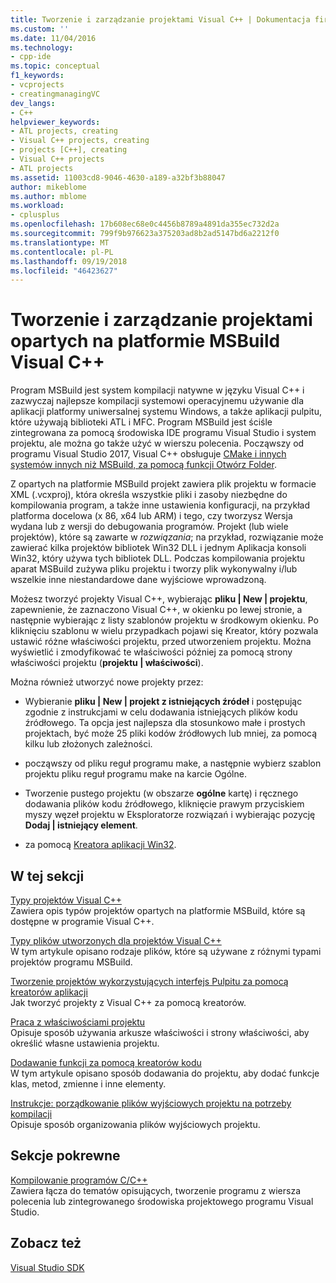 ```yaml
---
title: Tworzenie i zarządzanie projektami Visual C++ | Dokumentacja firmy Microsoft
ms.custom: ''
ms.date: 11/04/2016
ms.technology:
- cpp-ide
ms.topic: conceptual
f1_keywords:
- vcprojects
- creatingmanagingVC
dev_langs:
- C++
helpviewer_keywords:
- ATL projects, creating
- Visual C++ projects, creating
- projects [C++], creating
- Visual C++ projects
- ATL projects
ms.assetid: 11003cd8-9046-4630-a189-a32bf3b88047
author: mikeblome
ms.author: mblome
ms.workload:
- cplusplus
ms.openlocfilehash: 17b608ec68e0c4456b8789a4891da355ec732d2a
ms.sourcegitcommit: 799f9b976623a375203ad8b2ad5147bd6a2212f0
ms.translationtype: MT
ms.contentlocale: pl-PL
ms.lasthandoff: 09/19/2018
ms.locfileid: "46423627"
---
```

# <a name="creating-and-managing-msbuild-based-visual-c-projects"></a>Tworzenie i zarządzanie projektami opartych na platformie MSBuild Visual C++

Program MSBuild jest system kompilacji natywne w języku Visual C++ i zazwyczaj najlepsze kompilacji systemowi operacyjnemu używanie dla aplikacji platformy uniwersalnej systemu Windows, a także aplikacji pulpitu, które używają biblioteki ATL i MFC. Program MSBuild jest ściśle zintegrowana za pomocą środowiska IDE programu Visual Studio i system projektu, ale można go także użyć w wierszu polecenia. Począwszy od programu Visual Studio 2017, Visual C++ obsługuje [CMake i innych systemów innych niż MSBuild, za pomocą funkcji Otwórz Folder](non-msbuild-projects.md).

Z opartych na platformie MSBuild projekt zawiera plik projektu w formacie XML (.vcxproj), która określa wszystkie pliki i zasoby niezbędne do kompilowania program, a także inne ustawienia konfiguracji, na przykład platforma docelowa (x 86, x64 lub ARM) i tego, czy tworzysz Wersja wydana lub z wersji do debugowania programów. Projekt (lub wiele projektów), które są zawarte w *rozwiązania*; na przykład, rozwiązanie może zawierać kilka projektów bibliotek Win32 DLL i jednym Aplikacja konsoli Win32, który używa tych bibliotek DLL. Podczas kompilowania projektu aparat MSBuild zużywa pliku projektu i tworzy plik wykonywalny i/lub wszelkie inne niestandardowe dane wyjściowe wprowadzoną.

Możesz tworzyć projekty Visual C++, wybierając **pliku &#124; New &#124; projektu**, zapewnienie, że zaznaczono Visual C++, w okienku po lewej stronie, a następnie wybierając z listy szablonów projektu w środkowym okienku. Po kliknięciu szablonu w wielu przypadkach pojawi się Kreator, który pozwala ustawić różne właściwości projektu, przed utworzeniem projektu. Można wyświetlić i zmodyfikować te właściwości później za pomocą strony właściwości projektu (**projektu &#124; właściwości**).

Można również utworzyć nowe projekty przez:

- Wybieranie **pliku &#124; New &#124; projekt z istniejących źródeł** i postępując zgodnie z instrukcjami w celu dodawania istniejących plików kodu źródłowego. Ta opcja jest najlepsza dla stosunkowo małe i prostych projektach, być może 25 pliki kodów źródłowych lub mniej, za pomocą kilku lub złożonych zależności.

- począwszy od pliku reguł programu make, a następnie wybierz szablon projektu pliku reguł programu make na karcie Ogólne.

- Tworzenie pustego projektu (w obszarze **ogólne** kartę) i ręcznego dodawania plików kodu źródłowego, kliknięcie prawym przyciskiem myszy węzeł projektu w Eksploratorze rozwiązań i wybierając pozycję **Dodaj &#124; istniejący element**.

- za pomocą [Kreatora aplikacji Win32](../windows/win32-application-wizard.md).

## <a name="in-this-section"></a>W tej sekcji

[Typy projektów Visual C++](../ide/visual-cpp-project-types.md)<br>
Zawiera opis typów projektów opartych na platformie MSBuild, które są dostępne w programie Visual C++.

[Typy plików utworzonych dla projektów Visual C++](../ide/file-types-created-for-visual-cpp-projects.md)<br>
W tym artykule opisano rodzaje plików, które są używane z różnymi typami projektów programu MSBuild.

[Tworzenie projektów wykorzystujących interfejs Pulpitu za pomocą kreatorów aplikacji](../ide/creating-desktop-projects-by-using-application-wizards.md)<br>
Jak tworzyć projekty z Visual C++ za pomocą kreatorów.

[Praca z właściwościami projektu](../ide/working-with-project-properties.md)<br>
Opisuje sposób używania arkusze właściwości i strony właściwości, aby określić własne ustawienia projektu.

[Dodawanie funkcji za pomocą kreatorów kodu](../ide/adding-functionality-with-code-wizards-cpp.md)<br>
W tym artykule opisano sposób dodawania do projektu, aby dodać funkcje klas, metod, zmienne i inne elementy.

[Instrukcje: porządkowanie plików wyjściowych projektu na potrzeby kompilacji](../ide/how-to-organize-project-output-files-for-builds.md)<br>
Opisuje sposób organizowania plików wyjściowych projektu.

## <a name="related-sections"></a>Sekcje pokrewne

[Kompilowanie programów C/C++](../build/building-c-cpp-programs.md)<br>
Zawiera łącza do tematów opisujących, tworzenie programu z wiersza polecenia lub zintegrowanego środowiska projektowego programu Visual Studio.

## <a name="see-also"></a>Zobacz też

[Visual Studio SDK](https://msdn.microsoft.com/vstudio/extend)
